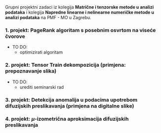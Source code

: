 Grupni projektni zadaci iz kolegija **Matrične i tenzorske metode u analizi podataka** i kolegija **Napredne linearne i nelinearne numeričke metode u analizi podataka** na PMF - MO u Zagrebu.

### 1. projekt: PageRank algoritam s posebnim osvrtom na **viseće** čvorove

- TO DO:
    - optimizirati algoritam 

### 2. projekt: Tensor Train dekompozicija (primjena: prepoznavanje slika)

- TO DO:
    - urediti seminarski rad

### 3. projekt: Detekcija anomalija u podacima upotrebom difuzijskih preslikavanja (primjena na digitalne slike)

### 4. projekt: $\mu$-izometrična aproksimacija difuzijskih preslikavanja

